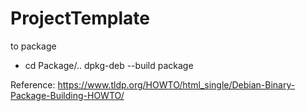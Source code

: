 # ProjectTemplate
to package
- cd Package/..
dpkg-deb --build package

Reference:
https://www.tldp.org/HOWTO/html_single/Debian-Binary-Package-Building-HOWTO/
